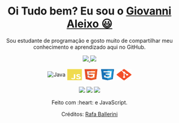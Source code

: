 <div>
  
  <h1 align="center">
    Oi Tudo bem? Eu sou o
    <a href="https://www.linkedin.com/in/giovanni-aleixo/">Giovanni Aleixo 😃️</a>
  </h1>
  
  <p align="center">
    Sou estudante de programação e gosto muito de compartilhar meu conhecimento e aprendizado aqui no GitHub.
 
  </p>
  
</div>

<div align="center">
  <a href="https://github.com/Giovanni-Aleixo">
    <img height="150em" src="https://github-readme-stats.vercel.app/api?username=Giovanni-Aleixo&count_private=true&include_all_commits=false&show_icons=true&theme=dracula&hide_border=false&show_owner=true"/>
    <img height="150em" src="https://github-readme-stats.vercel.app/api/top-langs/?username=Giovanni-Aleixo&theme=dracula&hide_border=false&&layout=compact"/>
  </a>
</div>

<div align="center" valign="top"><br>
  <img align="center" alt="Java" height="30" width="40" src="https://cdn.jsdelivr.net/gh/devicons/devicon/icons/java/java-original.svg">
  <img align="center" alt="Js" height="30" width="40" src="https://raw.githubusercontent.com/devicons/devicon/master/icons/javascript/javascript-plain.svg">
  <img align="center" alt="HTML" height="30" width="40" src="https://raw.githubusercontent.com/devicons/devicon/master/icons/html5/html5-original.svg">
  <img align="center" alt="CSS" height="30" width="40" src="https://raw.githubusercontent.com/devicons/devicon/master/icons/css3/css3-original.svg">
  <img align="center" alt="git" height="30" width="40" src="https://raw.githubusercontent.com/devicons/devicon/master/icons/git/git-original.svg">
</div><br>

<div align="center">
  <a href="https://www.instagram.com/giovanni_aleixo/" target="_blank"><img src="https://img.shields.io/badge/-Instagram-%23E4405F?style=for-the-badge&logo=instagram&logoColor=white" target="_blank"></a>
  <a href="https://www.linkedin.com/in/giovanni-aleixo/" target="_blank"><img src="https://img.shields.io/badge/-LinkedIn-%230077B5?style=for-the-badge&logo=linkedin&logoColor=white" target="_blank"></a> 
  <a href="aleixoo.giovanni@gmail.com"><img src="https://img.shields.io/badge/-Gmail-%23333?style=for-the-badge&logo=gmail&logoColor=white" target="_blank"></a>
</div>

<div align="center">
  
</div>

<div align="center">
  <p>Feito com :heart: e JavaScript.</p>
</div>
<div align="center">
  <p>Créditos: <a href="https://github.com/rafaballerini">Rafa Ballerini</a></p>
</div>
